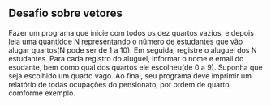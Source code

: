 ## Desafio sobre vetores

Fazer um programa que inicie com todos os dez quartos vazios, e depois leia uma quantidde N representando o número de estudantes que vão alugar quartos(N pode ser de 1 a 10). Em seguida, registre o aluguel dos N estudantes. Para cada registro do aluguel, informar o nome e email do esudante, bem como qual dos quartos ele escolheu(de 0 a 9). Suponha que seja escolhido um quarto vago. Ao final, seu programa deve imprimir um relatório de todas ocupações do pensionato, por ordem de quarto, comforme exemplo.
